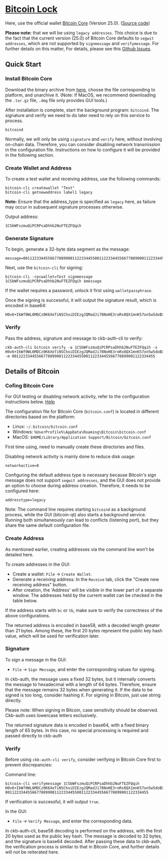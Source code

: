 # [Bitcoin Lock](../README.md)

Here, use the official wallet [Bitcoin Core](https://bitcoincore.org) (Version 25.0). ([Source code](https://github.com/bitcoin/bitcoin))

**Please note:** that we will be using `legacy addresses`. This choice is due to the fact that the current version (25.0) of Bitcoin Core defaults to `segwit addresses`, which are not supported by `signmessage` and `verifymessage`. For further details on this matter, For details, please see this [Github Issues](https://github.com/bitcoin/bitcoin/issues/10542).


## Quick Start

### Install Bitcoin Core

Download the binary archive from [here](https://bitcoincore.org/bin/bitcoin-core-25.0/), choose the file corresponding to platform, and unarchive it. (Note: If MacOS, we recommend downloading the `.tar.gz` file, `.dmg` file only provides GUI tools.)

After installation is complete, start the background program: `bitcoind`. The signature and verify we need to do later need to rely on this service to process.
```shell
bitcoind
```

Normally, we will only be using `signature` and `verify` here, without involving on-chain data. Therefore, you can consider disabling network transmission in the configuration file.
Instructions on how to configure it will be provided in the following section.


### Create Wallet and Address

To create a test wallet and receiving address, use the following commands:
```shell
bitcoin-cli createwallet "Test"
bitcoin-cli getnewaddress label1 legacy
```
**Note:** Ensure that the address_type is specified as `legacy` here, as failure may occur in subsequent signature processes otherwise.

Output address:
```
1CSbWFszmuQiPCRPsaDhhb2NuFTEZFQqih
```

### Generate Signature

To begin, generate a 32-byte data segment as the message:
```shell
message=0011223344556677889900112233445500112233445566778899001122334455
```

Next, use the `bitcoin-cli` for signing:
```shell
bitcoin-cli -rpcwallet=Test signmessage 1CSbWFszmuQiPCRPsaDhhb2NuFTEZFQqih $message
```
If the wallet requires a password, unlock it first using `walletpassphrase`.

Once the signing is successful, it will output the signature result, which is encoded in base64:
```
H0v6+IkWf0WL6MDCz0K6XeTiNSChoiDIEzgJQMadJi78NoHE3roRx8QX1mnK57on5w5doBXOFBn1kwpOpPgVwPM=
```

### Verify

Pass the address, signature and message to ckb-auth-cli to verify:
```shell
ckb-auth-cli bitcoin verify -a 1CSbWFszmuQiPCRPsaDhhb2NuFTEZFQqih -s H0v6+IkWf0WL6MDCz0K6XeTiNSChoiDIEzgJQMadJi78NoHE3roRx8QX1mnK57on5w5doBXOFBn1kwpOpPgVwPM= -m 0011223344556677889900112233445500112233445566778899001122334455
```


## Details of Bitcoin

### Cofing Bitcoin Core

For GUI testing or disabling network activity, refer to the configuration instructions below.
[Help](https://jlopp.github.io/bitcoin-core-config-generator/)

The configuration file for Bitcoin Core (`bitcoin.conf`) is located in different directories based on the platform:
- Linux: `~/.bitcoin/bitcoin.conf`
- Windows: `%UserProfile%\AppData\Roaming\Bitcoin\bitcoin.conf`
- MacOS: `$HOME/Library/Application Support/Bitcoin/bitcoin.conf`

First time using, need to manually create these directories and files. 

Disabling network activity is mainly done to reduce disk usage:

```text
networkactive=0
```

Configuring the default address type is necessary because Bitcoin's sign message does not support `segwit addresses`, and the GUI does not provide an option to choose during address creation. Therefore, it needs to be configured here:

```
addresstype=legacy
```

Note: The command line requires starting `bitcoind` as a background process, while the GUI (bitcoin-qt) also starts a background service. Running both simultaneously can lead to conflicts (listening port), but they share the same default configuration file.

### Create Address

As mentioned earlier, creating addresses via the command line won't be detailed here.

To create addresses in the GUI:

- Create a wallet: `File` -> `Create Wallet`.
- Generate a receiving address: In the `Receive` tab, click the "Create new receiving address" button.
- After creation, the 'Address' will be visible in the lower part of a separate window. The addresses held by the current wallet can be checked in the table below.

If the address starts with `bc` or `tb`, make sure to verify the correctness of the above configurations.

The returned address is encoded in base58, with a decoded length greater than 21 bytes. Among these, the first 20 bytes represent the public key hash value, which will be used for verification later.

### Signature

To sign a message in the GUI:

- `File` -> `Sign Message`, and enter the corresponding values for signing.

In ckb-auth, the message uses a fixed 32 bytes, but it internally converts the message to hexadecimal with a length of 64 bytes. Therefore, ensure that the message remains 32 bytes when generating it. If the data to be signed is too long, consider hashing it. For signing in Bitcoin, just use string directly.

Please note: When signing in Bitcoin, case sensitivity should be observed. Ckb-auth uses lowercase letters exclusively.

The returned signature data is encoded in base64, with a fixed binary length of 65 bytes. In this case, no special processing is required and passed directly to ckb-auth

### Verify

Before using `ckb-auth-cli verify`, consider verifying in Bitcoin Core first to prevent discrepancies:

Command line:

```shell
bitcoin-cli verifymessage 1CSbWFszmuQiPCRPsaDhhb2NuFTEZFQqih H0v6+IkWf0WL6MDCz0K6XeTiNSChoiDIEzgJQMadJi78NoHE3roRx8QX1mnK57on5w5doBXOFBn1kwpOpPgVwPM= 0011223344556677889900112233445500112233445566778899001122334455
```

If verification is successful, it will output `true`.

In the GUI:

- `File` -> `Verify Message`, and enter the corresponding data.

In ckb-auth-cli, base58 decoding is performed on the address, with the first 20 bytes used as the public key hash. The message is decoded to 32 bytes, and the signature is base64 decoded. After passing these data to ckb-auth, the verification process is similar to that in Bitcoin Core, and further details will not be reiterated here.
